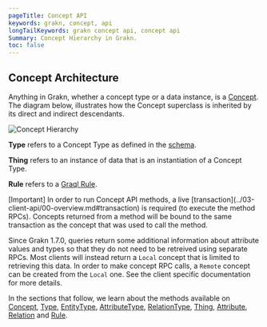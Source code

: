 ```yaml
---
pageTitle: Concept API
keywords: grakn, concept, api
longTailKeywords: grakn concept api, concept api
Summary: Concept Hierarchy in Grakn.
toc: false
---
```


## Concept Architecture
Anything in Grakn, whether a concept type or a data instance, is a [Concept](../04-concept-api/01-concept.md). The diagram below, illustrates how the Concept superclass is inherited by its direct and indirect descendants.

![Concept Hierarchy](../images/concept-api/overview_hierarchy.png)

**Type** refers to a Concept Type as defined in the [schema](../09-schema/00-overview.md#grakn-data-model).

**Thing** refers to an instance of data that is an instantiation of a Concept Type.

**Rule** refers to a [Graql Rule](../09-schema/03-rules.md).

<div class="note">
[Important]
In order to run Concept API methods, a live [transaction](../03-client-api/00-overview.md#transaction) is required (to execute the method RPCs). Concepts returned from a method will be bound to the same transaction as the concept that was used to call the method.

Since Grakn 1.7.0, queries return some additional information about attribute values and types so that they do not need to be retreived using separate RPCs. Most clients will instead return a `Local` concept that is limited to retrieving this data. In order to make concept RPC calls, a `Remote` concept can be created from the `Local` one. See the client specific documentation for more details.
</div>

In the sections that follow, we learn about the methods available on [Concept](../04-concept-api/01-concept.md), [Type](../04-concept-api/02-type.md#type-methods), [EntityType](../04-concept-api/02-type.md#entitytype-methods), [AttributeType](../04-concept-api/02-type.md#attributetype-methods), [RelationType](../04-concept-api/02-type.md#relationtype-methods), [Thing](../04-concept-api/04-thing.md#thing-methods), [Attribute](../04-concept-api/04-thing.md#attribute-methods), [Relation](../04-concept-api/04-thing.md#relation-methods) and [Rule](../04-concept-api/03-rule.md).
